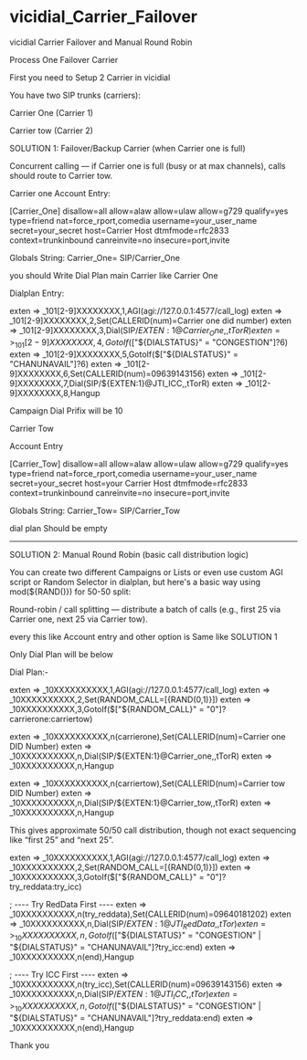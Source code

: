 # vicidial_Carrier_Failover
vicidial Carrier Failover and Manual Round Robin


Process One Failover Carrier

First you need to Setup 2 Carrier in vicidial

You have two SIP trunks (carriers):

Carrier One (Carrier 1)

Carrier tow (Carrier 2)

SOLUTION 1: Failover/Backup Carrier (when Carrier one is full)

Concurrent calling — if Carrier one is full (busy or at max channels), calls should route to Carrier tow.


Carrier one 
Account Entry:

[Carrier_One]
disallow=all
allow=alaw
allow=ulaw
allow=g729
qualify=yes
type=friend
nat=force_rport,comedia
username=your_user_name
secret=your_secret
host=Carrier Host
dtmfmode=rfc2833
context=trunkinbound
canreinvite=no
insecure=port,invite

Globals String: Carrier_One= SIP/Carrier_One

you should Write Dial Plan main Carrier like Carrier One

Dialplan Entry:

exten => _101[2-9]XXXXXXXX,1,AGI(agi://127.0.0.1:4577/call_log)
exten => _101[2-9]XXXXXXXX,2,Set(CALLERID(num)=Carrier one did number)
exten => _101[2-9]XXXXXXXX,3,Dial(SIP/${EXTEN:1}@Carrier_One,,tTorR)
exten => _101[2-9]XXXXXXXX,4,GotoIf($["${DIALSTATUS}" = "CONGESTION"]?6)
exten => _101[2-9]XXXXXXXX,5,GotoIf($["${DIALSTATUS}" = "CHANUNAVAIL"]?6)
exten => _101[2-9]XXXXXXXX,6,Set(CALLERID(num)=09639143156)
exten => _101[2-9]XXXXXXXX,7,Dial(SIP/${EXTEN:1}@JTI_ICC,,tTorR)
exten => _101[2-9]XXXXXXXX,8,Hangup



Campaign Dial Prifix will be 10


Carrier Tow


Account Entry

[Carrier_Tow]
disallow=all
allow=alaw
allow=ulaw
allow=g729
qualify=yes
type=friend
nat=force_rport,comedia
username=your_user_name
secret=your_secret
host=your Carrier Host
dtmfmode=rfc2833
context=trunkinbound
canreinvite=no
insecure=port,invite

Globals String: Carrier_Tow= SIP/Carrier_Tow

dial plan Should be empty


----------------------------------------------------------------------------------------

SOLUTION 2: Manual Round Robin (basic call distribution logic)

You can create two different Campaigns or Lists or even use custom AGI script or Random Selector in dialplan, but here's a basic way using mod(${RAND()}) for 50-50 split:

Round-robin / call splitting — distribute a batch of calls (e.g., first 25 via Carrier one, next 25 via Carrier tow).


every this like Account entry and other option is Same like SOLUTION 1

Only Dial Plan will be below



Dial Plan:-

exten => _10XXXXXXXXXX,1,AGI(agi://127.0.0.1:4577/call_log)
exten => _10XXXXXXXXXX,2,Set(RANDOM_CALL=$[${RAND(0,1)}])
exten => _10XXXXXXXXXX,3,GotoIf($["${RANDOM_CALL}" = "0"]?carrierone:carriertow)

exten => _10XXXXXXXXXX,n(carrierone),Set(CALLERID(num)=Carrier one DID Number)
exten => _10XXXXXXXXXX,n,Dial(SIP/${EXTEN:1}@Carrier_one,,tTorR)
exten => _10XXXXXXXXXX,n,Hangup

exten => _10XXXXXXXXXX,n(carriertow),Set(CALLERID(num)=Carrier tow DID Number)
exten => _10XXXXXXXXXX,n,Dial(SIP/${EXTEN:1}@Carrier_tow,,tTorR)
exten => _10XXXXXXXXXX,n,Hangup

This gives approximate 50/50 call distribution, though not exact sequencing like “first 25” and “next 25”.







exten => _10XXXXXXXXXX,1,AGI(agi://127.0.0.1:4577/call_log)
exten => _10XXXXXXXXXX,2,Set(RANDOM_CALL=$[${RAND(0,1)}])
exten => _10XXXXXXXXXX,3,GotoIf($["${RANDOM_CALL}" = "0"]?try_reddata:try_icc)

; ---- Try RedData First ----
exten => _10XXXXXXXXXX,n(try_reddata),Set(CALLERID(num)=09640181202)
exten => _10XXXXXXXXXX,n,Dial(SIP/${EXTEN:1}@JTI_RedData,,tTor)
exten => _10XXXXXXXXXX,n,GotoIf($["${DIALSTATUS}" = "CONGESTION" | "${DIALSTATUS}" = "CHANUNAVAIL"]?try_icc:end)
exten => _10XXXXXXXXXX,n(end),Hangup

; ---- Try ICC First ----
exten => _10XXXXXXXXXX,n(try_icc),Set(CALLERID(num)=09639143156)
exten => _10XXXXXXXXXX,n,Dial(SIP/${EXTEN:1}@JTI_ICC,,tTor)
exten => _10XXXXXXXXXX,n,GotoIf($["${DIALSTATUS}" = "CONGESTION" | "${DIALSTATUS}" = "CHANUNAVAIL"]?try_reddata:end)
exten => _10XXXXXXXXXX,n(end),Hangup


Thank you




